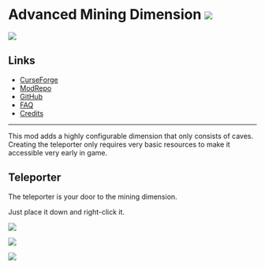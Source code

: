 # Advanced Mining Dimension ![](http://cf.way2muchnoise.eu/full_332640_downloads.svg)
![](http://cf.way2muchnoise.eu/versions/332640.svg)

## Links
- [CurseForge](https://www.curseforge.com/minecraft/mc-mods/advanced-mining-dimension)
- [ModRepo](https://modrepo.de/minecraft/mining_dimension/overview)
- [GitHub](https://github.com/henkelmax/advanced-mining-dimension)
- [FAQ](https://modrepo.de/minecraft/mining_dimension/faq)
- [Credits](https://modrepo.de/minecraft/mining_dimension/credits)

---

This mod adds a highly configurable dimension that only consists of caves.
Creating the teleporter only requires very basic resources to make it accessible very early in game.

## Teleporter
The teleporter is your door to the mining dimension.

Just place it down and right-click it.

![](https://media.giphy.com/media/ZbfKJiRFxeBF20S8YT/giphy.gif)

![](https://media.giphy.com/media/Mc70zzAuiGCN1oy6LD/giphy.gif)

![](https://media.giphy.com/media/cLe14o6V4xaph9l8dQ/giphy.gif)
